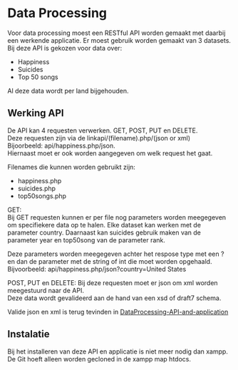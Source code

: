 # Data Processing
  Voor data processing moest een RESTful API worden gemaakt met daarbij een werkende applicatie.
  Er moest gebruik worden gemaakt van 3 datasets. Bij deze API is gekozen voor data over:  
  - Happiness 
  - Suicides
  - Top 50 songs  
  
  Al deze data wordt per land bijgehouden.
 
## Werking API
  De API kan 4 requesten verwerken. GET, POST, PUT en DELETE.   
  Deze requesten zijn via de linkapi/(filename).php/(json or xml)  
  Bijoorbeeld: api/happiness.php/json.   
  Hiernaast moet er ook worden aangegeven om welk request het gaat.
  
  Filenames die kunnen worden gebruikt zijn:
  - happiness.php
  - suicides.php
  - top50songs.php
  
  GET:  
  Bij GET requesten kunnen er per file nog parameters worden meegegeven om specifiekere data op te halen.
  Elke dataset kan werken met de parameter country. Daarnaast kan suicides gebruik maken van de parameter year en top50song van de parameter rank.
  
  Deze parameters worden meegegeven achter het respose type met een ? en dan de parameter met de string of int die moet worden opgehaald.  
  Bijvoorbeeld: api/happiness.php/json?country=United States
  
  POST, PUT en DELETE:
  Bij deze requesten moet er json om xml worden meegestuurd naar de API.  
  Deze data wordt gevalideerd aan de hand van een xsd of draft7 schema.
  
  Valide json en xml is terug tevinden in [DataProcessing-API-and-application](XML_JSON_bestanden)
  
## Instalatie
Bij het installeren van deze API en applicatie is niet meer nodig dan xampp.  
De Git hoeft alleen worden gecloned in de xampp map htdocs.

